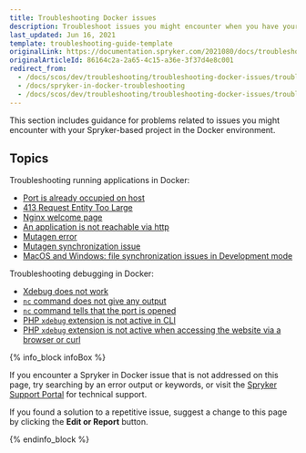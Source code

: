 ```yaml
---
title: Troubleshooting Docker issues
description: Troubleshoot issues you might encounter when you have your Spryker-based project in Docker.
last_updated: Jun 16, 2021
template: troubleshooting-guide-template
originalLink: https://documentation.spryker.com/2021080/docs/troubleshooting-spryker-in-docker-issues
originalArticleId: 86164c2a-2a65-4c15-a36e-3f37d4e8c001
redirect_from:
  - /docs/scos/dev/troubleshooting/troubleshooting-docker-issues/troubleshooting-docker-issues.html
  - /docs/spryker-in-docker-troubleshooting
  - /docs/scos/dev/troubleshooting/troubleshooting-docker-issues/troubleshooting-spryker-in-docker-issues.html
---
```


This section includes guidance for problems related to issues you might encounter with your Spryker-based project in the Docker environment.  

## Topics

Troubleshooting running applications in Docker:

* [Port is already occupied on host](/docs/dg/dev/troubleshooting/troubleshooting-docker-issues/troubleshooting-running-applications-in-docker/port-is-already-occupied-on-host.html)
* [413 Request Entity Too Large](/docs/dg/dev/troubleshooting/troubleshooting-docker-issues/troubleshooting-running-applications-in-docker/413-request-entity-too-large.html)
* [Nginx welcome page](/docs/dg/dev/troubleshooting/troubleshooting-docker-issues/troubleshooting-running-applications-in-docker/nginx-welcome-page.html)
* [An application is not reachable via http](/docs/dg/dev/troubleshooting/troubleshooting-docker-issues/troubleshooting-running-applications-in-docker/an-application-is-not-reachable-via-http.html)
* [Mutagen error](/docs/dg/dev/troubleshooting/troubleshooting-docker-issues/troubleshooting-running-applications-in-docker/mutagen-error.html)
* [Mutagen synchronization issue](/docs/dg/dev/troubleshooting/troubleshooting-docker-issues/troubleshooting-running-applications-in-docker/mutagen-synchronization-issue.html)
* [MacOS and Windows: file synchronization issues in Development mode](/docs/dg/dev/troubleshooting/troubleshooting-docker-issues/troubleshooting-running-applications-in-docker/macos-and-windows-file-synchronization-issues-in-development-mode.html)

Troubleshooting debugging in Docker:

* [Xdebug does not work](/docs/dg/dev/troubleshooting/troubleshooting-docker-issues/troubleshooting-debugging-in-docker/xdebug-does-not-work.html)
* [`nc` command does not give any output](/docs/dg/dev/troubleshooting/troubleshooting-docker-issues/troubleshooting-debugging-in-docker/nc-command-does-not-give-any-output.html)
* [`nc` command tells that the port is opened](/docs/dg/dev/troubleshooting/troubleshooting-docker-issues/troubleshooting-debugging-in-docker/nc-command-tells-that-the-port-is-opened.html)
* [PHP `xdebug` extension is not active in CLI](/docs/dg/dev/troubleshooting/troubleshooting-docker-issues/troubleshooting-debugging-in-docker/php-xdebug-extension-is-not-active-in-cli.html)
* [PHP `xdebug` extension is not active when accessing the website via a browser or curl](/docs/dg/dev/troubleshooting/troubleshooting-docker-issues/troubleshooting-debugging-in-docker/php-xdebug-extension-is-not-active-when-accessing-the-website-via-a-browser-or-curl.html)

{% info_block infoBox %}

If you encounter a Spryker in Docker issue that is not addressed on this page, try searching by an error output or keywords, or visit the [Spryker Support Portal](https://spryker.force.com/support/s/) for technical support.

If you found a solution to a repetitive issue,  suggest a change to this page by clicking the **Edit or Report** button.

{% endinfo_block %}
